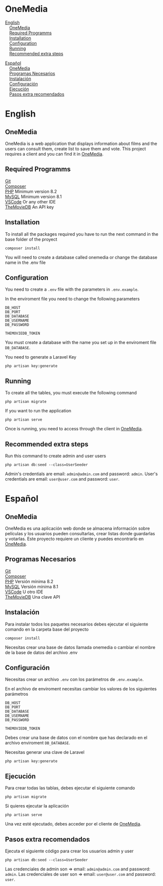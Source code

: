 # OneMedia

[English](#English)  
&emsp;[OneMedia](#onemedia)  
&emsp;[Required Programms](#required-programms)  
&emsp;[Installation](#installation)  
&emsp;[Configuration](#configuration)  
&emsp;[Running](#running)  
&emsp;[Recommended extra steps](#recommended-extra-steps)

[Español](#Español)  
&emsp;[OneMedia](#onemedia-1)  
&emsp;[Programas Necesarios](#programas-necesarios)  
&emsp;[Instalación](#instalación)  
&emsp;[Configuración](#configuración)  
&emsp;[Ejecución](#ejecución)  
&emsp;[Pasos extra recomendados](#pasos-extra-recomendados)

# English

## OneMedia

OneMedia is a web application that displays information about films and the users can consult them, create list to save them and vote. This project requires a client and you can find it in [OneMedia](https://github.com/iDelTer/OneMedia).

## Required Programms

[Git](https://git-scm.com/downloads)  
[Composer](https://getcomposer.org)  
[PHP](https://www.php.net/downloads.php) Minimum version 8.2  
[MySQL](https://dev.mysql.com/downloads/mysql/) Minimum version 8.1  
[VSCode](https://code.visualstudio.com/) Or any other IDE  
[TheMovieDB](https://themoviedb.com) An API key

## Installation

To install all the packages required you have to run the next command in the base folder of the proyect

```
composer install
```

You will need to create a database called onemedia or change the database name in the .env file

## Configuration

You need to create a `.env` file with the parameters in `.env.example`.

In the enviroment file you need to change the following parameters

```
DB_HOST
DB_PORT
DB_DATABASE
DB_USERNAME
DB_PASSWORD

THEMOVIEDB_TOKEN
```

You must create a database with the name you set up in the enviroment file `DB_DATABASE`.

You need to generate a Laravel Key

```
php artisan key:generate
```

## Running

To create all the tables, you must execute the following command

```
php artisan migrate
```

If you want to run the application

```
php artisan serve
```

Once is running, you need to access through the client in [OneMedia](https://github.com/iDelTer/OneMedia).

## Recommended extra steps

Run this command to create admin and user users

```
php artisan db:seed --class=UserSeeder
```

Admin's credentials are email: `admin@admin.com` and password: `admin`.
User's credentials are email: `user@user.com` and password: `user`.

# Español

## OneMedia

OneMedia es una aplicación web donde se almacena información sobre películas y los usuarios pueden consultarlas, crear listas donde guardarlas y votarlas. Este proyecto requiere un cliente y puedes encontrarlo en [OneMedia](https://github.com/iDelTer/OneMedia).

## Programas Necesarios

[Git](https://git-scm.com/downloads)  
[Composer](https://getcomposer.org)  
[PHP](https://www.php.net/downloads.php) Versión mínima 8.2  
[MySQL](https://dev.mysql.com/downloads/mysql/) Versión mínima 8.1  
[VSCode](https://code.visualstudio.com/) U otro IDE  
[TheMovieDB](https://themoviedb.com) Una clave API

## Instalación

Para instalar todos los paquetes necesarios debes ejecutar el siguiente comando en la carpeta base del proyecto

```
composer install
```

Necesitas crear una base de datos llamada onemedia o cambiar el nombre de la base de datos del archivo .env

## Configuración

Necesitas crear un archivo `.env` con los parámetros de `.env.example`.

En el archivo de enviroment necesitas cambiar los valores de los siguientes parámetros

```
DB_HOST
DB_PORT
DB_DATABASE
DB_USERNAME
DB_PASSWORD

THEMOVIEDB_TOKEN
```

Debes crear una base de datos con el nombre que has declarado en el archivo enviroment `DB_DATABASE`.

Necesitas generar una clave de Laravel

```
php artisan key:generate
```

## Ejecución

Para crear todas las tablas, debes ejecutar el siguiente comando

```
php artisan migrate
```

Si quieres ejecutar la aplicación

```
php artisan serve
```

Una vez esté ejecutado, debes acceder por el cliente de [OneMedia](https://github.com/iDelTer/OneMedia).

## Pasos extra recomendados

Ejecuta el siguiente código para crear los usuarios admin y user

```
php artisan db:seed --class=UserSeeder
```

Las credenciales de admin son => email: `admin@admin.com` and password: `admin`.
Las credenciales de user son => email: `user@user.com` and password: `user`.
